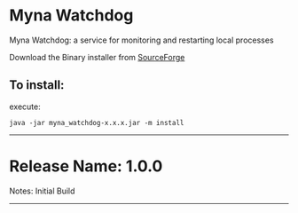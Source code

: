 Myna Watchdog
=============

Myna Watchdog: a service for monitoring and restarting local processes

Download the Binary installer from [SourceForge]




To install:
-----------
execute:

    java -jar myna_watchdog-x.x.x.jar -m install


[SourceForge]:https://sourceforge.net/projects/mynawatchdog/files/latest/download

-----------------------------------------------------------------------------------------

Release Name: 1.0.0
============================
Notes: Initial Build



----------------------------------------------------------

